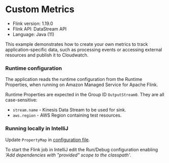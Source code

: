 # Custom Metrics

* Flink version: 1.19.0
* Flink API: DataStream API
* Language: Java (11)

This example demonstrates how to create your own metrics to track application-specific data, such as processing events or accessing external resources and publish it to Cloudwatch.

### Runtime configuration

The application reads the runtime configuration from the Runtime Properties, when running on Amazon Managed Service for Apache Flink.

Runtime Properties are expected in the Group ID `OutputStream0`. They are all case-sensitive:
* `stream.name` - Kinesis Data Stream to be used for sink.
* `aws.region` - AWS Region containing test resources.

### Running locally in IntelliJ
Update `PropertyMap` in [configuration file](src/main/resources/flink-application-properties-dev.json).

To start the Flink job in IntelliJ edit the Run/Debug configuration enabling *'Add dependencies with "provided" scope to the classpath'*.
